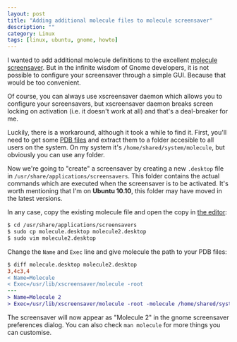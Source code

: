```yaml
---
layout: post
title: "Adding additional molecule files to molecule screensaver"
description: ""
category: Linux
tags: [linux, ubuntu, gnome, howto]
---
```


I wanted to add additional molecule definitions to the excellent
[molecule screensaver][molecule]. But in the infinite wisdom of Gnome developers,
it is not possible to configure your screensaver through a simple GUI. Because
that would be too convenient.

<a name="excerpt-continue"></a>

Of course, you can always use xscreensaver daemon which allows you to configure
your screensavers, but xscreensaver daemon breaks screen locking on activation
(i.e. it doesn't work at all) and that's a deal-breaker for me.

Luckily, there is a workaround, although it took a while to find it. First, you'll
need to get some [PDB files][get-pdb-files] and extract them to a folder accesible
to all users on the system. On my system it's `/home/shared/system/molecule`, but
obviously you can use any folder.

Now we're going to "create" a screensaver by creating a new `.desktop` file in
`/usr/share/applications/screensavers`. This folder contains the actual commands
which are executed when the screensaver is to be activated. It's worth mentioning
that I'm on **Ubuntu 10.10**, this folder may have moved in the latest versions.

In any case, copy the existing molecule file and open the copy in
[the editor][vim]:

```bash
$ cd /usr/share/applications/screensavers
$ sudo cp molecule.desktop molecule2.desktop
$ sudo vim molecule2.desktop
```

Change the `Name` and `Exec` line and give molecule the path to your PDB files:

```diff
$ diff molecule.desktop molecule2.desktop 
3,4c3,4
< Name=Molecule
< Exec=/usr/lib/xscreensaver/molecule -root
---
> Name=Molecule 2
> Exec=/usr/lib/xscreensaver/molecule -root -molecule /home/shared/system/molecule
```

The screensaver will now appear as "Molecule 2" in the gnome screensaver
preferences dialog. You can also check `man molecule` for more things you can
customise.

[molecule]: http://harald.ist.org/self-pc/tricks/linux/howto/molecule-screensaver.html
[get-pdb-files]: http://harald.ist.org/self-pc/tricks/linux/howto/molecule-screensaver.html#get-pdb-files
[vim]: http://www.vim.org/
